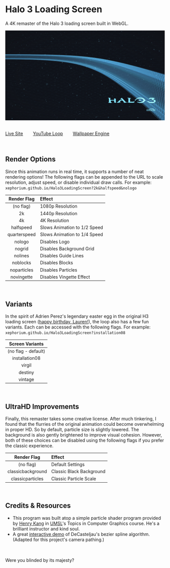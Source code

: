 # Halo 3 Loading Screen
A 4K remaster of the Halo 3 loading screen built in WebGL.

![Screenshot Preview](res/Readme%20Screenshot.png)
## 
[Live Site](https://xephorium.github.io/Halo3LoadingScreen/)
&nbsp;&nbsp;&nbsp;&nbsp;&nbsp;&nbsp;
[YouTube Loop](https://youtu.be/isHpphVyQAg)
&nbsp;&nbsp;&nbsp;&nbsp;&nbsp;&nbsp;
[Wallpaper Engine](https://steamcommunity.com/sharedfiles/filedetails/?id=2160276556)

<br/>

## Render Options

Since this animation runs in real time, it supports a number of neat rendering options! The following flags can be appended to the URL to scale resolution, adjust speed, or disable individual draw calls. For example: `xephorium.github.io/Halo3LoadingScreen?2k&halfspeed&nologo`

| Render Flag | Effect |
| :---: | :--- |
| (no flag) | 1080p Resolution |
| 2k | 1440p Resolution |
| 4k | 4K Resolution |
| halfspeed | Slows Animation to 1/2 Speed |
| quarterspeed | Slows Animation to 1/4 Speed |
| nologo | Disables Logo |
| nogrid | Disables Background Grid |
| nolines | Disables Guide Lines |
| noblocks | Disables Blocks |
| noparticles | Disables Particles |
| novingette | Disables Vingette Effect |

<br/>

## Variants

In the spirit of Adrien Perez's legendary easter egg in the original H3 loading screen ([happy birthday, Lauren!](https://teambeyond.net/halo-3-loading-screen-easter-egg-discovered/)), the loop also has a few fun variants. Each can be accessed with the following flags. For example: `xephorium.github.io/Halo3LoadingScreen?installation08`

| Screen Variants |
| :---: |
| (no flag - default) |
| installation08 |
| virgil |
| destiny |
| vintage |

<br/>

## UltraHD Improvements

Finally, this remaster takes some creative license. After much tinkering, I found that the flurries of the original animation could become overwhelming in proper HD. So by default, particle size is slightly lowered. The background is also gently brightened to improve visual cohesion. However, both of these choices can be disabled using the following flags if you prefer the classic experience.

| Render Flag | Effect |
| :---: | :--- |
| (no flag) | Default Settings |
| classicbackground | Classic Black Background |
| classicparticles | Classic Particle Scale |

<br/>

## Credits & Resources
- This program was built atop a simple particle shader program provided by [Henry Kang](http://www.cs.umsl.edu/~kang/) in [UMSL](http://www.umsl.edu/)'s Topics in Computer Graphics course. He's a brilliant instructor and kind soul.
- A great [interactive demo](https://ibiblio.org/e-notes/Splines/bezier.html) of DeCasteljau's bezier spline algorithm. (Adapted for this project's camera pathing.)

<br/><br/>
Were you blinded by its majesty?
